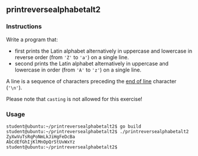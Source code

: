 ## printreversealphabetalt2

### Instructions

Write a program that:

- first prints the Latin alphabet alternatively in uppercase and lowercase in reverse order (from `'Z'` to `'a'`) on a single line.
- second prints the Latin alphabet alternatively in uppercase and lowercase in order (from `'A'` to `'z'`) on a single line.

A line is a sequence of characters preceding the [end of line](https://en.wikipedia.org/wiki/Newline) character (`'\n'`).

Please note that `casting` is not allowed for this exercise!

### Usage

```console
student@ubuntu:~/printreversealphabetalt2$ go build
student@ubuntu:~/printreversealphabetalt2$ ./printreversealphabetalt2
ZyXwVuTsRqPoNmLkJiHgFeDcBa
AbCdEfGhIjKlMnOpQrStUvWxYz
student@ubuntu:~/printreversealphabetalt2$
```
